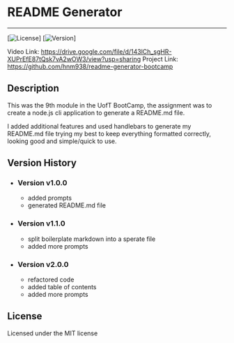# README Generator
---
[![License](https://img.shields.io/badge/License-MIT-yellow.svg)] [![Version](https://img.shields.io/badge/Version-2.0.0-blue.svg)]

Video Link: https://drive.google.com/file/d/143lCh_sgHR-XUPrEfE87tQsk7vA2wOW3/view?usp=sharing
Project Link: https://github.com/hnm938/readme-generator-bootcamp

## Description
This was the 9th module in the UofT BootCamp, the assignment was
to create a node.js cli application to generate a README.md file.

I added additional features and used handlebars to generate
my README.md file trying my best to keep everything formatted correctly,
looking good and simple/quick to use.

## Version History
- ### Version v1.0.0
	- added prompts
	- generated README.md file

- ### Version v1.1.0
	- split boilerplate markdown into a sperate file
	- added more prompts

- ### Version v2.0.0
	- refactored code
	- added table of contents
	- added more prompts

## License
Licensed under the MIT license
